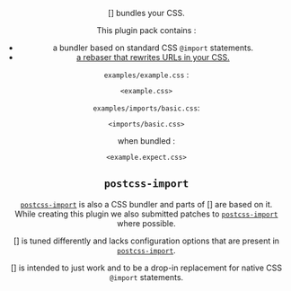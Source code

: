 <!-- Available Variables: -->
<!-- <humanReadableName> PostCSS Your Plugin -->
<!-- <exportName> postcssYourPlugin -->
<!-- <packageName> @csstools/postcss-your-plugin -->
<!-- <packageVersion> 1.0.0 -->
<!-- <packagePath> plugins/postcss-your-plugin -->
<!-- <cssdbId> your-feature -->
<!-- <specUrl> https://www.w3.org/TR/css-color-4/#funcdef-color -->
<!-- <example.css> file contents for examples/example.css -->
<!-- <header> -->
<!-- <usage> usage instructions -->
<!-- <envSupport> -->
<!-- <corsWarning> -->
<!-- <linkList> -->
<!-- <parallelBuildsNotice> -->
<!-- to generate : npm run docs -->

<header>

[<humanReadableName>] bundles your CSS.

This plugin pack contains :
- a bundler based on standard CSS `@import` statements.
- [a rebaser that rewrites URLs in your CSS.](https://github.com/csstools/postcss-plugins/tree/main/plugins/postcss-rebase-url)

`examples/example.css` :
```pcss
<example.css>
```

`examples/imports/basic.css`:
```pcss
<imports/basic.css>
```

when bundled :
```pcss
<example.expect.css>
```

<usage>

<envSupport>

## `postcss-import`

[`postcss-import`](https://github.com/postcss/postcss-import) is also a CSS bundler and parts of [<humanReadableName>] are based on it.  
While creating this plugin we also submitted patches to [`postcss-import`](https://github.com/postcss/postcss-import) where possible.  

[<humanReadableName>] is tuned differently and lacks configuration options that are present in [`postcss-import`](https://github.com/postcss/postcss-import).

[<humanReadableName>] is intended to just work and to be a drop-in replacement for native CSS `@import` statements.

<linkList>
